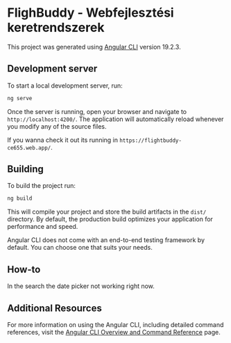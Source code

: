 # FlighBuddy - Webfejlesztési keretrendszerek

This project was generated using [Angular CLI](https://github.com/angular/angular-cli) version 19.2.3.

## Development server

To start a local development server, run:

```bash
ng serve
```

Once the server is running, open your browser and navigate to `http://localhost:4200/`. The application will automatically reload whenever you modify any of the source files.

If you wanna check it out its running in `https://flightbuddy-ce655.web.app/`.

## Building

To build the project run:

```bash
ng build
```

This will compile your project and store the build artifacts in the `dist/` directory. By default, the production build optimizes your application for performance and speed.

Angular CLI does not come with an end-to-end testing framework by default. You can choose one that suits your needs.

## How-to
In the search the date picker not working right now.

## Additional Resources

For more information on using the Angular CLI, including detailed command references, visit the [Angular CLI Overview and Command Reference](https://angular.dev/tools/cli) page.


